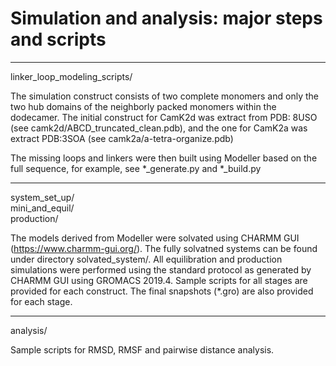 # Simulation and analysis: major steps and scripts

------
linker_loop_modeling_scripts/<br>

The simulation construct consists of two complete monomers and only the two hub domains of the neighborly packed monomers within the dodecamer. The initial construct for CamK2d was extract from PDB: 8USO (see camk2d/ABCD_truncated_clean.pdb), and the one for CamK2a was extract PDB:3SOA (see camk2a/a-tetra-organize.pdb)

The missing loops and linkers were then built using Modeller based on the full sequence, for example, see *_generate.py and *_build.py

------
system_set_up/<br>
mini_and_equil/<br>
production/

The models derived from Modeller were solvated using CHARMM GUI (https://www.charmm-gui.org/). The fully solvatned systems can be found under directory solvated_system/. All equilibration and production simulations were performed using the standard protocol as generated by CHARMM GUI using GROMACS 2019.4. Sample scripts for all stages are provided for each construct. The final snapshots (*.gro) are also provided for each stage.

------
analysis/

Sample scripts for RMSD, RMSF and pairwise distance analysis. 
